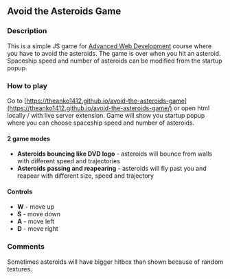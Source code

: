 ## Avoid the Asteroids Game

### Description
This is a simple JS game for [Advanced Web Development](https://www.fer.unizg.hr/en/course/awd) course where you have to avoid the asteroids. The game is over when you hit an asteroid. Spaceship speed and number of asteroids can be modified from the startup popup.

### How to play
Go to [https://theanko1412.github.io/avoid-the-asteroids-game](https://theanko1412.github.io/avoid-the-asteroids-game/) or open html locally / with live server extension.
Game will show you startup popup where you can choose spaceship speed and number of asteroids.

#### 2 game modes
- **Asteroids bouncing like DVD logo** - asteroids will bounce from walls with different speed and trajectories
- **Asteroids passing and reapearing** - asteroids will fly past you and reapear with different size, speed and trajectory

#### Controls
- **W** - move up
- **S** - move down
- **A** - move left
- **D** - move right

### Comments
Sometimes asteroids will have bigger hitbox than shown because of random textures. 